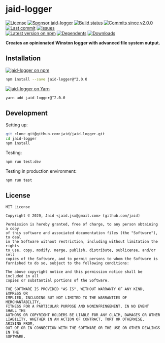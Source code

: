 # jaid-logger


<a href="https://raw.githubusercontent.com/jaid/jaid-logger/master/license.txt"><img src="https://img.shields.io/github/license/jaid/jaid-logger?style=flat-square" alt="License"/></a> <a href="https://github.com/sponsors/jaid"><img src="https://img.shields.io/badge/<3-Sponsor-FF45F1?style=flat-square" alt="Sponsor jaid-logger"/></a>
<a href="https://actions-badge.atrox.dev/jaid/jaid-logger/goto"><img src="https://img.shields.io/endpoint.svg?style=flat-square&url=https%3A%2F%2Factions-badge.atrox.dev%2Fjaid%2Fjaid-logger%2Fbadge" alt="Build status"/></a> <a href="https://github.com/jaid/jaid-logger/commits"><img src="https://img.shields.io/github/commits-since/jaid/jaid-logger/v2.0.0?style=flat-square&logo=github" alt="Commits since v2.0.0"/></a> <a href="https://github.com/jaid/jaid-logger/commits"><img src="https://img.shields.io/github/last-commit/jaid/jaid-logger?style=flat-square&logo=github" alt="Last commit"/></a> <a href="https://github.com/jaid/jaid-logger/issues"><img src="https://img.shields.io/github/issues/jaid/jaid-logger?style=flat-square&logo=github" alt="Issues"/></a>  
<a href="https://npmjs.com/package/jaid-logger"><img src="https://img.shields.io/npm/v/jaid-logger?style=flat-square&logo=npm&label=latest%20version" alt="Latest version on npm"/></a> <a href="https://github.com/jaid/jaid-logger/network/dependents"><img src="https://img.shields.io/librariesio/dependents/npm/jaid-logger?style=flat-square&logo=npm" alt="Dependents"/></a> <a href="https://npmjs.com/package/jaid-logger"><img src="https://img.shields.io/npm/dm/jaid-logger?style=flat-square&logo=npm" alt="Downloads"/></a>

**Creates an opinionated Winston logger with advanced file system output.**















## Installation
<a href="https://npmjs.com/package/jaid-logger"><img src="https://img.shields.io/badge/npm-jaid--logger-C23039?style=flat-square&logo=npm" alt="jaid-logger on npm"/></a>
```bash
npm install --save jaid-logger@^2.0.0
```
<a href="https://yarnpkg.com/package/jaid-logger"><img src="https://img.shields.io/badge/Yarn-jaid--logger-2F8CB7?style=flat-square&logo=yarn&logoColor=white" alt="jaid-logger on Yarn"/></a>
```bash
yarn add jaid-logger@^2.0.0
```







## Development



Setting up:
```bash
git clone git@github.com:jaid/jaid-logger.git
cd jaid-logger
npm install
```
Testing:
```bash
npm run test:dev
```
Testing in production environment:
```bash
npm run test
```


## License
```text
MIT License

Copyright © 2020, Jaid <jaid.jsx@gmail.com> (github.com/jaid)

Permission is hereby granted, free of charge, to any person obtaining a copy
of this software and associated documentation files (the "Software"), to deal
in the Software without restriction, including without limitation the rights
to use, copy, modify, merge, publish, distribute, sublicense, and/or sell
copies of the Software, and to permit persons to whom the Software is
furnished to do so, subject to the following conditions:

The above copyright notice and this permission notice shall be included in all
copies or substantial portions of the Software.

THE SOFTWARE IS PROVIDED "AS IS", WITHOUT WARRANTY OF ANY KIND, EXPRESS OR
IMPLIED, INCLUDING BUT NOT LIMITED TO THE WARRANTIES OF MERCHANTABILITY,
FITNESS FOR A PARTICULAR PURPOSE AND NONINFRINGEMENT. IN NO EVENT SHALL THE
AUTHORS OR COPYRIGHT HOLDERS BE LIABLE FOR ANY CLAIM, DAMAGES OR OTHER
LIABILITY, WHETHER IN AN ACTION OF CONTRACT, TORT OR OTHERWISE, ARISING FROM,
OUT OF OR IN CONNECTION WITH THE SOFTWARE OR THE USE OR OTHER DEALINGS IN THE
SOFTWARE.
```
